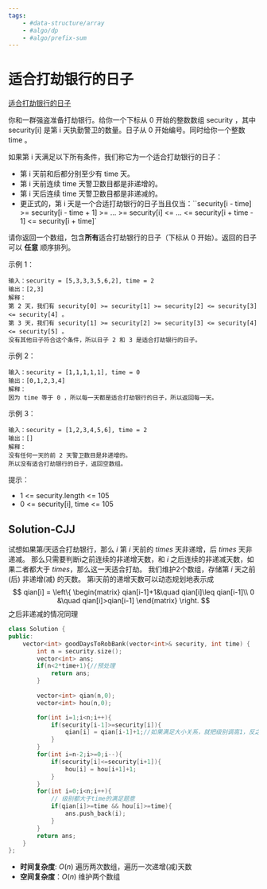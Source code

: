 ```yaml
---
tags:
	- #data-structure/array 
	- #algo/dp
	- #algo/prefix-sum
---
```


# 适合打劫银行的日子

[适合打劫银行的日子](https://leetcode-cn.com/problems/find-good-days-to-rob-the-bank/)


你和一群强盗准备打劫银行。给你一个下标从 0 开始的整数数组 security ，其中 security[i] 是第 i 天执勤警卫的数量。日子从 0 开始编号。同时给你一个整数 time 。

如果第 i 天满足以下所有条件，我们称它为一个适合打劫银行的日子：

- 第 i 天前和后都分别至少有 time 天。
- 第 i 天前连续 time 天警卫数目都是非递增的。
- 第 i 天后连续 time 天警卫数目都是非递减的。
- 更正式的，第 i 天是一个合适打劫银行的日子当且仅当：``security[i - time] >= security[i - time + 1] >= ... >= security[i] <= ... <= security[i + time - 1] <= security[i + time]`



请你返回一个数组，包含**所有**适合打劫银行的日子（下标从 0 开始）。返回的日子可以 **任意** 顺序排列。

 

示例 1：
```
输入：security = [5,3,3,3,5,6,2], time = 2
输出：[2,3]
解释：
第 2 天，我们有 security[0] >= security[1] >= security[2] <= security[3] <= security[4] 。
第 3 天，我们有 security[1] >= security[2] >= security[3] <= security[4] <= security[5] 。
没有其他日子符合这个条件，所以日子 2 和 3 是适合打劫银行的日子。
```

示例 2：
```
输入：security = [1,1,1,1,1], time = 0
输出：[0,1,2,3,4]
解释：
因为 time 等于 0 ，所以每一天都是适合打劫银行的日子，所以返回每一天。
```

示例 3：
```
输入：security = [1,2,3,4,5,6], time = 2
输出：[]
解释：
没有任何一天的前 2 天警卫数目是非递增的。
所以没有适合打劫银行的日子，返回空数组。
```

提示：
- 1 <= security.length <= 105
- 0 <= security[i], time <= 105

## Solution-CJJ
试想如果第$i$天适合打劫银行，那么 $i$ 第 $i$ 天前的 $times$ 天非递增，后 $times$ 天非递减。
那么只需要判断i之前连续的非递增天数，和 $i$ 之后连续的非递减天数，如果二者都大于 $times$，那么这一天适合打劫。
我们维护2个数组，存储第 $i$ 天之前(后) 非递增(减) 的天数。
第i天前的递增天数可以动态规划地表示成
$$
qian[i] = 
\left\{ 
\begin{matrix}
qian[i-1]+1&\quad qian[i]\leq qian[i-1]\\
0 &\quad qian[i]>qian[i-1]
\end{matrix}
\right.
$$
之后非递减的情况同理


```C++
class Solution {
public:
    vector<int> goodDaysToRobBank(vector<int>& security, int time) {
        int n = security.size();
        vector<int> ans;
        if(n<2*time+1){//预处理
            return ans;
        }
        
        vector<int> qian(n,0);
        vector<int> hou(n,0);

        for(int i=1;i<n;i++){
            if(security[i-1]>=security[i]){
                qian[i] = qian[i-1]+1;//如果满足大小关系，就把级别调高1，反之本来就是0不处理
            }
        }
        for(int i=n-2;i>=0;i--){
            if(security[i]<=security[i+1]){
                hou[i] = hou[i+1]+1;
            }
        }
        for(int i=0;i<n;i++){
            // 级别都大于time的满足题意
            if(qian[i]>=time && hou[i]>=time){
                ans.push_back(i);
            }
        }
        return ans;
    }
};
```
- **时间复杂度**: $O(n)$
	 遍历两次数组，遍历一次递增(减)天数
- **空间复杂度**：$O(n)$ 
	维护两个数组